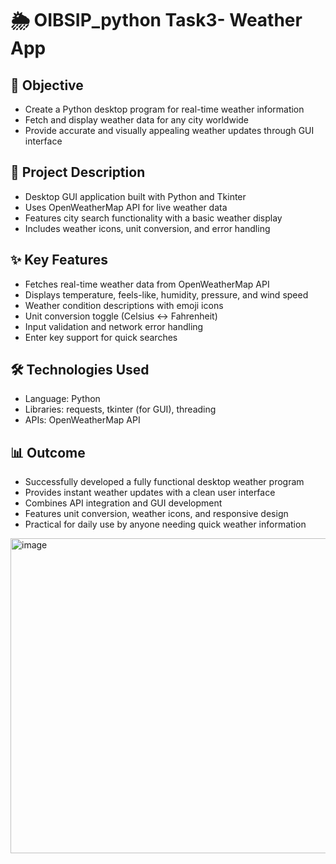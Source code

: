 # 🌦️ OIBSIP_python Task3- Weather App 

## 🎯 Objective

- Create a Python desktop program for real-time weather information
- Fetch and display weather data for any city worldwide
- Provide accurate and visually appealing weather updates through GUI interface

## 📌 Project Description

- Desktop GUI application built with Python and Tkinter
- Uses OpenWeatherMap API for live weather data
- Features city search functionality with a basic weather display
- Includes weather icons, unit conversion, and error handling
  
## ✨ Key Features

- Fetches real-time weather data from OpenWeatherMap API
- Displays temperature, feels-like, humidity, pressure, and wind speed
- Weather condition descriptions with emoji icons
- Unit conversion toggle (Celsius ↔ Fahrenheit)
- Input validation and network error handling
- Enter key support for quick searches

## 🛠 Technologies Used
-  Language: Python
- Libraries: requests, tkinter (for GUI), threading
- APIs: OpenWeatherMap API

## 📊 Outcome

- Successfully developed a fully functional desktop weather program
- Provides instant weather updates with a clean user interface
- Combines API integration and GUI development
- Features unit conversion, weather icons, and responsive design
- Practical for daily use by anyone needing quick weather information

<img width="959" height="504" alt="image" src="https://github.com/user-attachments/assets/ad50834d-8730-4c70-a4fb-9b2b89bde3ee" />
